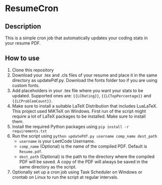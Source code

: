 # ResumeCron

## Description
This is a simple cron job that automatically updates your coding stats in your resume PDF.

## How to use
1. Clone this repository
2. Download your .tex and .cls files of your resume and place it in the same directory as updatePdf.py. Download the fonts folder too if you are using custom fonts.
4. Add placeholders in your .tex file where you want your stats to be updated. Supported ones are:
`{{LCRating}}`, `{{LCTopPercentage}}` and `{{LCProblemCount}}`.
3. Make sure to install a suitable LaTeX Distribution that includes LuaLaTeX. This project used MiKTeX on Windows. First run of the script might require a lot of LaTeX packages to be installed. Make sure to install them.
4. Install the required Python packages using `pip install -r requirements.txt`
4. Run the script using `python updatePdf.py username comp_name dest_path`
    - `username` is your LeetCode Username.
    - `comp_name` (Optional) is the name of the compiled PDF. Default is `Resume.pdf`.
    - `dest_path` (Optional) is the path to the directory where the compiled PDF will be saved. A copy of the PDF will always be saved in the same directory as the script.
5. Optionally set up a cron job using Task Scheduler on Windows or crontab on Linux to run the script at regular intervals.
